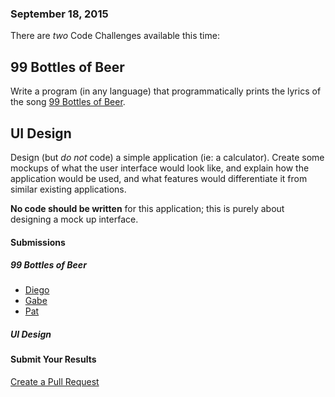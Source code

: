 ### September 18, 2015

There are *two* Code Challenges available this time:

## 99 Bottles of Beer

Write a program (in any language) that programmatically prints the lyrics of the song [99 Bottles of Beer](https://en.wikipedia.org/wiki/99_Bottles_of_Beer).

## UI Design

Design (but *do not* code) a simple application (ie: a calculator). Create some mockups of what the user interface would look like, and explain how the application would be used, and what features would differentiate it from similar existing applications.

**No code should be written** for this application; this is purely about designing a mock up interface.

#### Submissions

##### 99 Bottles of Beer

 * [Diego](https://github.com/AICSC/Coding-Challenges/tree/master/2015/09-18/Diego/BottlesOfBeer.cpp)
 * [Gabe](https://github.com/AICSC/Coding-Challenges/blob/master/2015/09-18/Gabe/Beer.java)
 * [Pat](https://github.com/AICSC/Coding-Challenges/tree/master/2015/09-18/Pat/Song.s)

##### UI Design


#### Submit Your Results
[Create a Pull Request](https://github.com/AICSC/Coding-Challenges/new/master/2015/09-18/)
